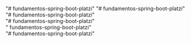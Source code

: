"# fundamentos-spring-boot-platzi" 
"# fundamentos-spring-boot-platzi"  
"# fundamentos-spring-boot-platzi"  
"# fundamentos-spring-boot-platzi"  
" fundamentos-spring-boot-platzi"  
"# fundamentos-spring-boot-platzi" 
